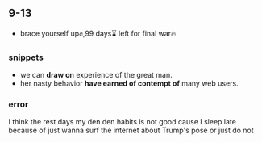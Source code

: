 ## 9-13

- brace yourself up✊,$99$ days⌛ left for final war🔥

### snippets 
- we can **draw on** experience of the great man.
- her nasty behavior **have earned of contempt of** many web users.
### error
I think the rest days my den den habits is not good cause I sleep late because of just wanna surf the internet about Trump's pose or just do not